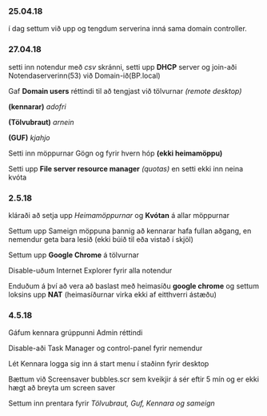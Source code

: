 ### 25.04.18

í dag settum við upp og tengdum serverina inná sama domain controller.

### 27.04.18

setti inn notendur með *csv* skránni, setti upp **DHCP** server og join-aði Notendaserverinn(53) við Domain-ið(BP.local)
	   
   Gaf **Domain users** réttindi til að tengjast við tölvurnar *(remote desktop)*

   **(kennarar)** *adofri*
								       
   **(Tölvubraut)** *arnein*
								       
   **(GUF)** *kjahjo*
								       
   Setti inn möppurnar Gögn og fyrir hvern hóp **(ekki heimamöppu)**
  
   Setti upp **File server resource manager** *(quotas)* en setti ekki inn neina kvóta
   
   
### 2.5.18 

kláraði að setja upp *Heimamöppurnar* og **Kvótan** á allar möppurnar

Settum upp Sameign möppuna þannig að kennarar hafa fullan aðgang, en nemendur geta bara lesið (ekki búið til eða vistað í skjöl)

Settum upp **Google Chrome** á tölvurnar

Disable-uðum Internet Explorer fyrir alla notendur

Enduðum á því að vera að baslast með heimasíðu **google chrome** og settum loksins upp **NAT** (heimasíðurnar virka ekki af eitthverri ástæðu)

### 4.5.18

Gáfum kennara grúppunni Admin réttindi

Disable-aði Task Manager og control-panel fyrir nemendur

Lét Kennara logga sig inn á start menu í staðinn fyrir desktop

Bættum við Screensaver bubbles.scr sem kveikjir á sér eftir 5 mín og er ekki hægt að breyta um screen saver

Settum inn prentara fyrir *Tölvubraut, Guf, Kennara og sameign*

